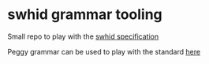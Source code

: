 # swhid grammar tooling


Small repo to play with the [swhid specification](https://www.swhid.org/specification/v1.2/)

Peggy grammar can be used to play with the standard [here](https://peggyjs.org/online.html)